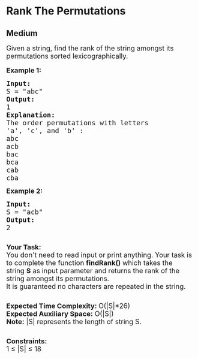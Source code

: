 # Rank The Permutations
## Medium 
<div class="problem-statement">
                <p></p><p><span style="font-size:18px">Given a string, find the rank of the string amongst its permutations sorted lexicographically.&nbsp;</span><br>
<br>
<span style="font-size:18px"><strong>Example 1:</strong></span></p>

<pre><span style="font-size:18px"><strong>Input:</strong>
S = "abc"</span>
<span style="font-size:18px"><strong>Output:</strong>
1</span>
<strong><span style="font-size:18px">Explanation:</span></strong>
<span style="font-size:18px">The order permutations with letters 
'a', 'c', and 'b' : 
abc
acb
bac
bca
cab
cba</span></pre>

<p><span style="font-size:18px"><strong>Example 2:</strong></span></p>

<pre><span style="font-size:18px"><strong>Input:</strong>
S = "acb"</span>
<span style="font-size:18px"><strong>Output:</strong>
2</span>
</pre>

<p><br>
<span style="font-size:18px"><strong>Your Task:</strong><br>
You don't need to read input or print anything. Your&nbsp;task is to complete the function&nbsp;<strong>findRank()</strong>&nbsp;which takes the string&nbsp;<strong>S</strong>&nbsp;as input parameter&nbsp;and returns the rank of the string amongst its permutations.</span><br>
<span style="font-size:18px">It is guaranteed no characters are repeated in the string.</span></p>

<p><br>
<span style="font-size:18px"><strong>Expected Time Complexity:&nbsp;</strong>O(|S|*26)<br>
<strong>Expected Auxiliary Space:</strong>&nbsp;O(|S|)</span><br>
<span style="font-size:18px"><strong>Note:</strong>&nbsp;|S| represents the length of string S.</span></p>

<p><br>
<span style="font-size:18px"><strong>Constraints:</strong></span><br>
<span style="font-size:18px">1 ≤ |S| ≤ 18</span></p>
 <p></p>
            </div>